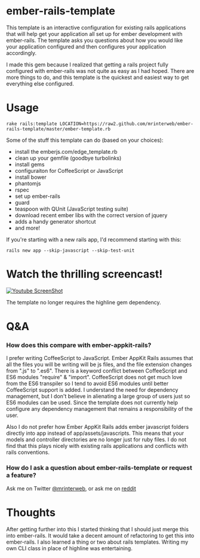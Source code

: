 ember-rails-template
====================

This template is an interactive configuration for existing rails applications that will help get your application all set up for ember development with ember-rails. The template asks you questions about how you would like your application configured and then configures your application accordingly.

I made this gem because I realized that getting a rails project fully configured with ember-rails was not quite as easy as I had hoped. There are more things to do, and this template is the quickest and easiest way to get everything else configured.

Usage
=====

    rake rails:template LOCATION=https://raw2.github.com/mrinterweb/ember-rails-template/master/ember-template.rb

Some of the stuff this template can do (based on your choices): 

* install the emberjs.com/edge_template.rb
* clean up your gemfile (goodbye turbolinks)
* install gems
* configuraiton for CoffeeScript or JavaScript
* install bower
* phantomjs
* rspec
* set up ember-rails
* guard
* teaspoon with QUnit (JavaScript testing suite)
* download recent ember libs with the correct version of jquery
* adds a handy generator shortcut
* and more!

If you're starting with a new rails app, I'd recommend starting with this:

    rails new app --skip-javascript --skip-test-unit

Watch the thrilling screencast!
==============================
[![Youtube ScreenShot](https://img.youtube.com/vi/KaBbGUVQrAw/0.jpg)](https://www.youtube.com/watch?v=KaBbGUVQrAw&feature=youtu.be)

The template no longer requires the highline gem dependency.

Q&A
===

### How does this compare with ember-appkit-rails?

I prefer writing CoffeeScript to JavaScript. Ember AppKit Rails assumes that all the files you will be writing will be js files, and the file extension changes from ".js" to ".es6". There is a keyword conflict between CoffeeScript and ES6 modules "require" & "import". CoffeeScript does not get much love from the ES6 transpiler so I tend to avoid ES6 modules until better CoffeeScript support is added. I understand the need for dependency management, but I don't believe in alienating a large group of users just so ES6 modules can be used. Since the template does not currently help configure any dependency management that remains a responsibility of the user.

Also I do not prefer how Ember AppKit Rails adds ember javascript folders directly into app instead of app/assets/javascripts. This means that your models and controller directories are no longer just for ruby files. I do not find that this plays nicely with existing rails applications and conflicts with rails conventions.

### How do I ask a question about ember-rails-template or request a feature?

Ask me on Twitter [@mrinterweb](https://twitter.com/mrinterweb), or ask me on [reddit](http://www.reddit.com/r/emberjs/comments/1ym4w4/rails_template_that_helps_configure_emberrails/)

Thoughts
========

After getting further into this I started thinking that I should just merge this into ember-rails. It would take a decent amount of refactoring to get this into ember-rails. I also learned a thing or two about rails templates. Writing my own CLI class in place of highline was entertaining.
